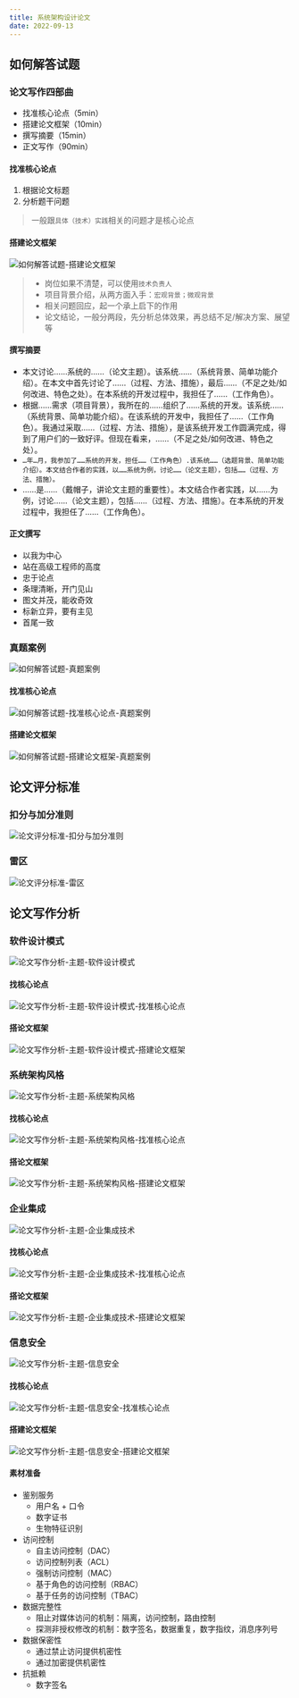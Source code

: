 ```yaml
---
title: 系统架构设计论文
date: 2022-09-13
---
```


## 如何解答试题

### 论文写作四部曲

- 找准核心论点（5min）
- 搭建论文框架（10min）
- 撰写摘要（15min）
- 正文写作（90min）

#### 找准核心论点

1. 根据论文标题
2. 分析题干问题

> 一般跟`具体（技术）实践`相关的问题才是核心论点

#### 搭建论文框架

![如何解答试题-搭建论文框架](/assets/qccstp/如何解答试题-搭建论文框架.png)

> - 岗位如果不清楚，可以使用`技术负责人`
> - 项目背景介绍，从两方面入手：`宏观背景；微观背景`
> - 相关问题回应，起一个承上启下的作用
> - 论文结论，一般分两段，先分析总体效果，再总结不足/解决方案、展望等

#### 撰写摘要

- 本文讨论……系统的……（论文主题）。该系统……（系统背景、简单功能介绍）。在本文中首先讨论了……（过程、方法、措施），最后……（不足之处/如何改进、特色之处）。在本系统的开发过程中，我担任了……（工作角色）。
- 根据……需求（项目背景），我所在的……组织了……系统的开发。该系统……（系统背景、简单功能介绍）。在该系统的开发中，我担任了……（工作角色）。我通过采取……（过程、方法、措施），是该系统开发工作圆满完成，得到了用户们的一致好评。但现在看来，……（不足之处/如何改进、特色之处）。
- `…年…月，我参加了……系统的开发，担任……（工作角色）.该系统……（选题背景、简单功能介绍）。本文结合作者的实践，以……系统为例，讨论……（论文主题），包括……（过程、方法、措施）。`
- ……是……（戴帽子，讲论文主题的重要性）。本文结合作者实践，以……为例，讨论……（论文主题），包括……（过程、方法、措施）。在本系统的开发过程中，我担任了……（工作角色）。

#### 正文撰写

- 以我为中心
- 站在高级工程师的高度
- 忠于论点
- 条理清晰，开门见山
- 图文并茂，能收奇效
- 标新立异，要有主见
- 首尾一致

### 真题案例

![如何解答试题-真题案例](/assets/qccstp/如何解答试题-真题案例.png)

#### 找准核心论点

![如何解答试题-找准核心论点-真题案例](/assets/qccstp/如何解答试题-找准核心论点-真题案例.png)

#### 搭建论文框架

![如何解答试题-搭建论文框架-真题案例](/assets/qccstp/如何解答试题-搭建论文框架-真题案例.png)

## 论文评分标准

### 扣分与加分准则

![论文评分标准-扣分与加分准则](/assets/qccstp/论文评分标准-扣分与加分准则.png)

### 雷区

![论文评分标准-雷区](/assets/qccstp/论文评分标准-雷区.png)

## 论文写作分析

### 软件设计模式

![论文写作分析-主题-软件设计模式](/assets/qccstp/论文写作分析-主题-软件设计模式.png)

#### 找核心论点

![论文写作分析-主题-软件设计模式-找准核心论点](/assets/qccstp/论文写作分析-主题-软件设计模式-找准核心论点.png)

#### 搭论文框架

![论文写作分析-主题-软件设计模式-搭建论文框架](/assets/qccstp/论文写作分析-主题-软件设计模式-搭建论文框架.png)

### 系统架构风格

![论文写作分析-主题-系统架构风格](/assets/qccstp/论文写作分析-主题-系统架构风格.png)

#### 找核心论点

![论文写作分析-主题-系统架构风格-找准核心论点](/assets/qccstp/论文写作分析-主题-系统架构风格-找准核心论点.png)

#### 搭论文框架

![论文写作分析-主题-系统架构风格-搭建论文框架](/assets/qccstp/论文写作分析-主题-系统架构风格-搭建论文框架.png)

### 企业集成

![论文写作分析-主题-企业集成技术](/assets/qccstp/论文写作分析-主题-企业集成.png)

#### 找核心论点

![论文写作分析-主题-企业集成技术-找准核心论点](/assets/qccstp/论文写作分析-主题-企业集成-找准核心论点.png)

#### 搭论文框架

![论文写作分析-主题-企业集成技术-搭建论文框架](/assets/qccstp/论文写作分析-主题-企业集成-搭建论文框架.png)

### 信息安全

![论文写作分析-主题-信息安全](/assets/qccstp/论文写作分析-主题-信息安全.png)

#### 找核心论点

![论文写作分析-主题-信息安全-找准核心论点](/assets/qccstp/论文写作分析-主题-信息安全-找准核心论点.png)

#### 搭建论文框架

![论文写作分析-主题-信息安全-搭建论文框架](/assets/qccstp/论文写作分析-主题-信息安全-搭建论文框架.png)

#### 素材准备

- 鉴别服务
  - 用户名 + 口令
  - 数字证书
  - 生物特征识别
- 访问控制
  - 自主访问控制（DAC）
  - 访问控制列表（ACL）
  - 强制访问控制（MAC）
  - 基于角色的访问控制（RBAC）
  - 基于任务的访问控制（TBAC）
- 数据完整性
  - 阻止对媒体访问的机制：隔离，访问控制，路由控制
  - 探测非授权修改的机制：数字签名，数据重复，数字指纹，消息序列号
- 数据保密性
  - 通过禁止访问提供机密性
  - 通过加密提供机密性
- 抗抵赖
  - 数字签名
